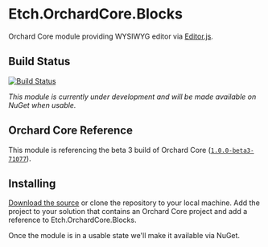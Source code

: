 # Etch.OrchardCore.Blocks

Orchard Core module providing WYSIWYG editor via [Editor.js](https://editorjs.io/).

## Build Status

[![Build Status](https://secure.travis-ci.org/etchuk/Etch.OrchardCore.Blocks.png?branch=master)](http://travis-ci.org/etchuk/Etch.OrchardCore.Blocks)

_This module is currently under development and will be made available on NuGet when usable._

## Orchard Core Reference

This module is referencing the beta 3 build of Orchard Core ([`1.0.0-beta3-71077`](https://www.nuget.org/packages/OrchardCore.Module.Targets/1.0.0-beta3-71077)).

## Installing

[Download the source](https://github.com/etchuk/Etch.OrchardCore.Blocks/archive/master.zip) or clone the repository to your local machine. Add the project to your solution that contains an Orchard Core project and add a reference to Etch.OrchardCore.Blocks.

Once the module is in a usable state we'll make it available via NuGet.